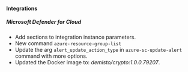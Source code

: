 
#### Integrations

##### Microsoft Defender for Cloud

- Add sections to integration instance parameters.
- New command `azure-resource-group-list`
- Update the arg `alert_update_action_type` in `azure-sc-update-alert` command with more options.
- Updated the Docker image to: *demisto/crypto:1.0.0.79207*.
